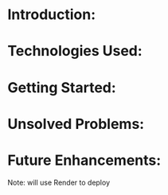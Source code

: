 # Introduction: 
# Technologies Used: 
# Getting Started: 
# Unsolved Problems: 
# Future Enhancements:

Note: will use Render to deploy
